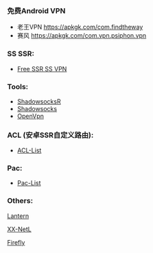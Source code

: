 ### 免费Android VPN
- 老王VPN https://apkgk.com/com.findtheway
- 赛风 https://apkgk.com/com.vpn.psiphon.vpn

### SS SSR:
- [Free SSR SS VPN](https://github.com/HaoleiQin/Over-The-Wall/blob/master/Wiki.md)

### Tools:

- [ShadowsocksR](https://github.com/shadowsocksr-backup/shadowsocksr-android/releases)
- [Shadowsocks](https://github.com/HaoleiQin/Over-The-Wall/tree/master/Tools/Shadowsocks)  
- [OpenVpn](https://github.com/HaoleiQin/Over-The-Wall/tree/master/Tools/OpenVpn) 

### ACL (安卓SSR自定义路由):
- [ACL-List](https://github.com/ACL4SSR/ACL4SSR)

### Pac:
- [Pac-List](https://github.com/HaoleiQin/Over-The-Wall/blob/master/user-rule.txt)

### Others:

[Lantern](https://github.com/getlantern/lantern)

[XX-NetL](https://github.com/XX-net/XX-Net)

[Firefly](https://github.com/yinghuocho/firefly-proxy) 
